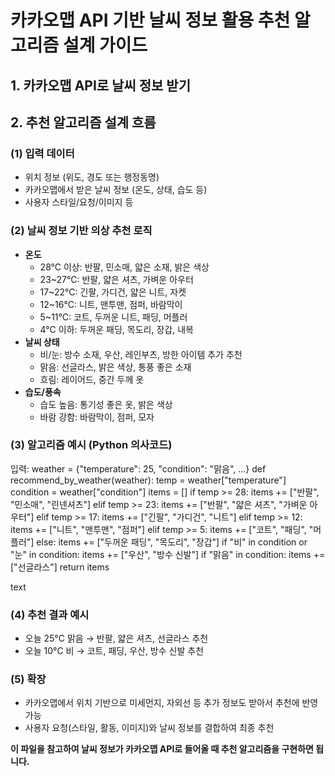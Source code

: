 # 카카오맵 API 기반 날씨 정보 활용 추천 알고리즘 설계 가이드

## 1. 카카오맵 API로 날씨 정보 받기

## 2. 추천 알고리즘 설계 흐름

### (1) 입력 데이터
- 위치 정보 (위도, 경도 또는 행정동명)
- 카카오맵에서 받은 날씨 정보 (온도, 상태, 습도 등)
- 사용자 스타일/요청/이미지 등

### (2) 날씨 정보 기반 의상 추천 로직
- **온도**
    - 28°C 이상: 반팔, 민소매, 얇은 소재, 밝은 색상
    - 23~27°C: 반팔, 얇은 셔츠, 가벼운 아우터
    - 17~22°C: 긴팔, 가디건, 얇은 니트, 자켓
    - 12~16°C: 니트, 맨투맨, 점퍼, 바람막이
    - 5~11°C: 코트, 두꺼운 니트, 패딩, 머플러
    - 4°C 이하: 두꺼운 패딩, 목도리, 장갑, 내복
- **날씨 상태**
    - 비/눈: 방수 소재, 우산, 레인부츠, 방한 아이템 추가 추천
    - 맑음: 선글라스, 밝은 색상, 통풍 좋은 소재
    - 흐림: 레이어드, 중간 두께 옷
- **습도/풍속**
    - 습도 높음: 통기성 좋은 옷, 밝은 색상
    - 바람 강함: 바람막이, 점퍼, 모자

### (3) 알고리즘 예시 (Python 의사코드)

입력: weather = {"temperature": 25, "condition": "맑음", ...}
def recommend_by_weather(weather):
temp = weather["temperature"]
condition = weather["condition"]
items = []
if temp >= 28:
items += ["반팔", "민소매", "린넨셔츠"]
elif temp >= 23:
items += ["반팔", "얇은 셔츠", "가벼운 아우터"]
elif temp >= 17:
items += ["긴팔", "가디건", "니트"]
elif temp >= 12:
items += ["니트", "맨투맨", "점퍼"]
elif temp >= 5:
items += ["코트", "패딩", "머플러"]
else:
items += ["두꺼운 패딩", "목도리", "장갑"]
if "비" in condition or "눈" in condition:
items += ["우산", "방수 신발"]
if "맑음" in condition:
items += ["선글라스"]
return items

text

### (4) 추천 결과 예시
- 오늘 25°C 맑음 → 반팔, 얇은 셔츠, 선글라스 추천
- 오늘 10°C 비 → 코트, 패딩, 우산, 방수 신발 추천

### (5) 확장
- 카카오맵에서 위치 기반으로 미세먼지, 자외선 등 추가 정보도 받아서 추천에 반영 가능
- 사용자 요청(스타일, 활동, 이미지)와 날씨 정보를 결합하여 최종 추천


**이 파일을 참고하여 날씨 정보가 카카오맵 API로 들어올 때 추천 알고리즘을 구현하면 됩니다.**